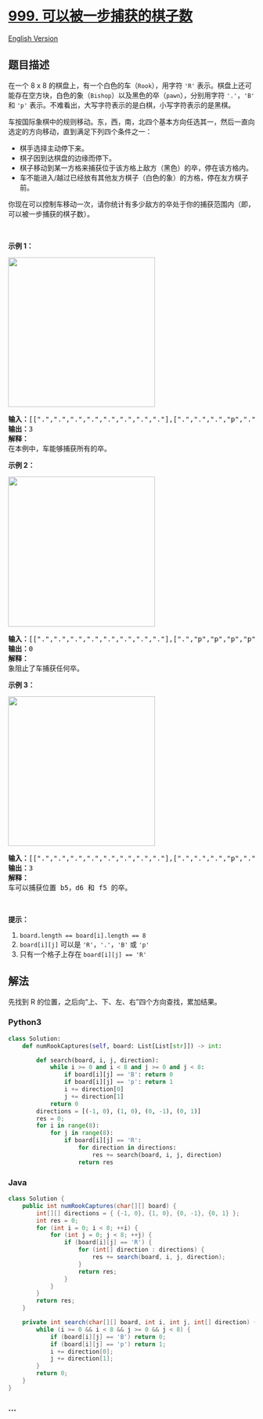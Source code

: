 # [999. 可以被一步捕获的棋子数](https://leetcode-cn.com/problems/available-captures-for-rook)

[English Version](https://github.com/yanglr/leetcode-ac/blob/master/assets/0900-0999/0999.Available%20Captures%20for%20Rook/README_EN.md)

## 题目描述

<!-- 这里写题目描述 -->

<p>在一个 8 x 8 的棋盘上，有一个白色的车（<code>Rook</code>），用字符 <code>&#39;R&#39;</code> 表示。棋盘上还可能存在空方块，白色的象（<code>Bishop</code>）以及黑色的卒（<code>pawn</code>），分别用字符 <code>&#39;.&#39;</code>，<code>&#39;B&#39;</code> 和 <code>&#39;p&#39;</code> 表示。不难看出，大写字符表示的是白棋，小写字符表示的是黑棋。</p>

<p>车按国际象棋中的规则移动。东，西，南，北四个基本方向任选其一，然后一直向选定的方向移动，直到满足下列四个条件之一：</p>

<ul>
	<li>棋手选择主动停下来。</li>
	<li>棋子因到达棋盘的边缘而停下。</li>
	<li>棋子移动到某一方格来捕获位于该方格上敌方（黑色）的卒，停在该方格内。</li>
	<li>车不能进入/越过已经放有其他友方棋子（白色的象）的方格，停在友方棋子前。</li>
</ul>

<p>你现在可以控制车移动一次，请你统计有多少敌方的卒处于你的捕获范围内（即，可以被一步捕获的棋子数）。</p>

<p>&nbsp;</p>

<p><strong>示例 1：</strong></p>

<p><img alt="" src="https://cdn.jsdelivr.net/gh/yanglr/leetcode-ac@master/assets/0900-0999/0999.Available%20Captures%20for%20Rook/images/1253_example_1_improved.png" style="height: 305px; width: 300px;"></p>

<pre><strong>输入：</strong>[[&quot;.&quot;,&quot;.&quot;,&quot;.&quot;,&quot;.&quot;,&quot;.&quot;,&quot;.&quot;,&quot;.&quot;,&quot;.&quot;],[&quot;.&quot;,&quot;.&quot;,&quot;.&quot;,&quot;p&quot;,&quot;.&quot;,&quot;.&quot;,&quot;.&quot;,&quot;.&quot;],[&quot;.&quot;,&quot;.&quot;,&quot;.&quot;,&quot;R&quot;,&quot;.&quot;,&quot;.&quot;,&quot;.&quot;,&quot;p&quot;],[&quot;.&quot;,&quot;.&quot;,&quot;.&quot;,&quot;.&quot;,&quot;.&quot;,&quot;.&quot;,&quot;.&quot;,&quot;.&quot;],[&quot;.&quot;,&quot;.&quot;,&quot;.&quot;,&quot;.&quot;,&quot;.&quot;,&quot;.&quot;,&quot;.&quot;,&quot;.&quot;],[&quot;.&quot;,&quot;.&quot;,&quot;.&quot;,&quot;p&quot;,&quot;.&quot;,&quot;.&quot;,&quot;.&quot;,&quot;.&quot;],[&quot;.&quot;,&quot;.&quot;,&quot;.&quot;,&quot;.&quot;,&quot;.&quot;,&quot;.&quot;,&quot;.&quot;,&quot;.&quot;],[&quot;.&quot;,&quot;.&quot;,&quot;.&quot;,&quot;.&quot;,&quot;.&quot;,&quot;.&quot;,&quot;.&quot;,&quot;.&quot;]]
<strong>输出：</strong>3
<strong>解释：
</strong>在本例中，车能够捕获所有的卒。
</pre>

<p><strong>示例 2：</strong></p>

<p><img alt="" src="https://cdn.jsdelivr.net/gh/yanglr/leetcode-ac@master/assets/0900-0999/0999.Available%20Captures%20for%20Rook/images/1253_example_2_improved.png" style="height: 306px; width: 300px;"></p>

<pre><strong>输入：</strong>[[&quot;.&quot;,&quot;.&quot;,&quot;.&quot;,&quot;.&quot;,&quot;.&quot;,&quot;.&quot;,&quot;.&quot;,&quot;.&quot;],[&quot;.&quot;,&quot;p&quot;,&quot;p&quot;,&quot;p&quot;,&quot;p&quot;,&quot;p&quot;,&quot;.&quot;,&quot;.&quot;],[&quot;.&quot;,&quot;p&quot;,&quot;p&quot;,&quot;B&quot;,&quot;p&quot;,&quot;p&quot;,&quot;.&quot;,&quot;.&quot;],[&quot;.&quot;,&quot;p&quot;,&quot;B&quot;,&quot;R&quot;,&quot;B&quot;,&quot;p&quot;,&quot;.&quot;,&quot;.&quot;],[&quot;.&quot;,&quot;p&quot;,&quot;p&quot;,&quot;B&quot;,&quot;p&quot;,&quot;p&quot;,&quot;.&quot;,&quot;.&quot;],[&quot;.&quot;,&quot;p&quot;,&quot;p&quot;,&quot;p&quot;,&quot;p&quot;,&quot;p&quot;,&quot;.&quot;,&quot;.&quot;],[&quot;.&quot;,&quot;.&quot;,&quot;.&quot;,&quot;.&quot;,&quot;.&quot;,&quot;.&quot;,&quot;.&quot;,&quot;.&quot;],[&quot;.&quot;,&quot;.&quot;,&quot;.&quot;,&quot;.&quot;,&quot;.&quot;,&quot;.&quot;,&quot;.&quot;,&quot;.&quot;]]
<strong>输出：</strong>0
<strong>解释：
</strong>象阻止了车捕获任何卒。
</pre>

<p><strong>示例 3：</strong></p>

<p><img alt="" src="https://cdn.jsdelivr.net/gh/yanglr/leetcode-ac@master/assets/0900-0999/0999.Available%20Captures%20for%20Rook/images/1253_example_3_improved.png" style="height: 305px; width: 300px;"></p>

<pre><strong>输入：</strong>[[&quot;.&quot;,&quot;.&quot;,&quot;.&quot;,&quot;.&quot;,&quot;.&quot;,&quot;.&quot;,&quot;.&quot;,&quot;.&quot;],[&quot;.&quot;,&quot;.&quot;,&quot;.&quot;,&quot;p&quot;,&quot;.&quot;,&quot;.&quot;,&quot;.&quot;,&quot;.&quot;],[&quot;.&quot;,&quot;.&quot;,&quot;.&quot;,&quot;p&quot;,&quot;.&quot;,&quot;.&quot;,&quot;.&quot;,&quot;.&quot;],[&quot;p&quot;,&quot;p&quot;,&quot;.&quot;,&quot;R&quot;,&quot;.&quot;,&quot;p&quot;,&quot;B&quot;,&quot;.&quot;],[&quot;.&quot;,&quot;.&quot;,&quot;.&quot;,&quot;.&quot;,&quot;.&quot;,&quot;.&quot;,&quot;.&quot;,&quot;.&quot;],[&quot;.&quot;,&quot;.&quot;,&quot;.&quot;,&quot;B&quot;,&quot;.&quot;,&quot;.&quot;,&quot;.&quot;,&quot;.&quot;],[&quot;.&quot;,&quot;.&quot;,&quot;.&quot;,&quot;p&quot;,&quot;.&quot;,&quot;.&quot;,&quot;.&quot;,&quot;.&quot;],[&quot;.&quot;,&quot;.&quot;,&quot;.&quot;,&quot;.&quot;,&quot;.&quot;,&quot;.&quot;,&quot;.&quot;,&quot;.&quot;]]
<strong>输出：</strong>3
<strong>解释： </strong>
车可以捕获位置 b5，d6 和 f5 的卒。
</pre>

<p>&nbsp;</p>

<p><strong>提示：</strong></p>

<ol>
	<li><code>board.length == board[i].length == 8</code></li>
	<li><code>board[i][j]</code> 可以是&nbsp;<code>&#39;R&#39;</code>，<code>&#39;.&#39;</code>，<code>&#39;B&#39;</code>&nbsp;或&nbsp;<code>&#39;p&#39;</code></li>
	<li>只有一个格子上存在&nbsp;<code>board[i][j] == &#39;R&#39;</code></li>
</ol>


## 解法

<!-- 这里可写通用的实现逻辑 -->

先找到 R 的位置，之后向“上、下、左、右”四个方向查找，累加结果。

<!-- tabs:start -->

### **Python3**

<!-- 这里可写当前语言的特殊实现逻辑 -->

```python
class Solution:
    def numRookCaptures(self, board: List[List[str]]) -> int:

        def search(board, i, j, direction):
            while i >= 0 and i < 8 and j >= 0 and j < 8:
                if board[i][j] == 'B': return 0
                if board[i][j] == 'p': return 1
                i += direction[0]
                j += direction[1]
            return 0
        directions = [(-1, 0), (1, 0), (0, -1), (0, 1)]
        res = 0;
        for i in range(8):
            for j in range(8):
                if board[i][j] == 'R':
                    for direction in directions:
                        res += search(board, i, j, direction)
                    return res
```

### **Java**

<!-- 这里可写当前语言的特殊实现逻辑 -->

```java
class Solution {
    public int numRookCaptures(char[][] board) {
        int[][] directions = { {-1, 0}, {1, 0}, {0, -1}, {0, 1} };
        int res = 0;
        for (int i = 0; i < 8; ++i) {
            for (int j = 0; j < 8; ++j) {
                if (board[i][j] == 'R') {
                    for (int[] direction : directions) {
                        res += search(board, i, j, direction);
                    }
                    return res;
                }
            }
        }
        return res;
    }

    private int search(char[][] board, int i, int j, int[] direction) {
        while (i >= 0 && i < 8 && j >= 0 && j < 8) {
            if (board[i][j] == 'B') return 0;
            if (board[i][j] == 'p') return 1;
            i += direction[0];
            j += direction[1];
        }
        return 0;
    }
}
```

### **...**

```

```

<!-- tabs:end -->
